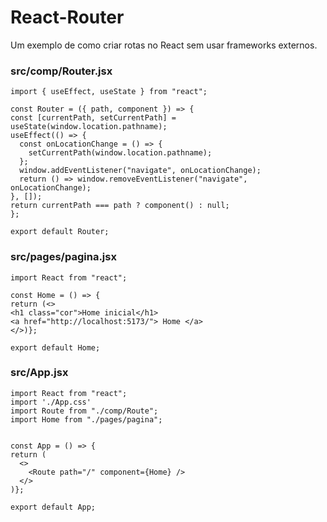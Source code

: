 # React-Router

Um exemplo de como criar rotas no React sem usar frameworks externos. 

### src/comp/Router.jsx
  ```
  import { useEffect, useState } from "react";

const Router = ({ path, component }) => {
  const [currentPath, setCurrentPath] = useState(window.location.pathname);
  useEffect(() => {
    const onLocationChange = () => {
      setCurrentPath(window.location.pathname);
    };
    window.addEventListener("navigate", onLocationChange);
    return () => window.removeEventListener("navigate", onLocationChange);
  }, []);
  return currentPath === path ? component() : null;
};

export default Router;
  ```

### src/pages/pagina.jsx
  ```
 import React from "react";

const Home = () => {
  return (<>
  <h1 class="cor">Home inicial</h1>
  <a href="http://localhost:5173/"> Home </a>    
  </>)};

export default Home;
  ```


### src/App.jsx
  ```
import React from "react";
import './App.css'
import Route from "./comp/Route";
import Home from "./pages/pagina";


const App = () => {
  return (
    <>
      <Route path="/" component={Home} />    
    </>
  )};

export default App;
  ```

